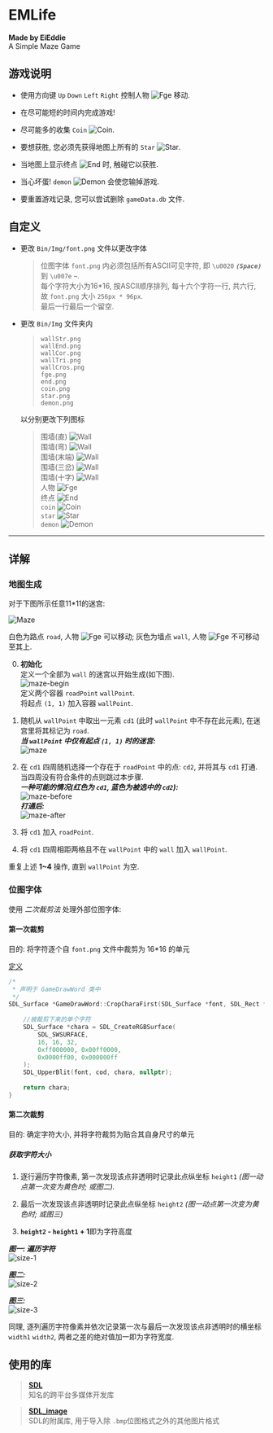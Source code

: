 # EMLife

**Made by EiEddie**  
A Simple Maze Game

## 游戏说明

- 使用方向键 `Up` `Down` `Left` `Right` 控制人物
  ![Fge](Bin/Img/fge.png)
  移动.

- 在尽可能短的时间内完成游戏!

- 尽可能多的收集 `Coin`
  ![Coin](Bin/Img/coin.png).

- 要想获胜, 您必须先获得地图上所有的 `Star`
  ![Star](Bin/Img/star.png).

- 当地图上显示终点
  ![End](Bin/Img/end.png)
  时, 触碰它以获胜.

- 当心坏蛋! `demon`
  ![Demon](Bin/Img/demon.png)
  会使您输掉游戏.

- 要重置游戏记录, 您可以尝试删除 `gameData.db` 文件.

## 自定义

- 更改 `Bin/Img/font.png` 文件以更改字体
  > 位图字体 `font.png` 内必须包括所有ASCII可见字符, 即 `\u0020` ***`(Space)`*** 到 `\u007e` ***`~`***.  
  每个字符大小为16*16, 按ASCII顺序排列, 每十六个字符一行, 共六行, 故 `font.png` 大小 `256px * 96px`.  
  最后一行最后一个留空.

- 更改 `Bin/Img` 文件夹内
  > `wallStr.png`  
  `wallEnd.png`  
  `wallCor.png`  
  `wallTri.png`  
  `wallCros.png`  
  `fge.png`  
  `end.png`  
  `coin.png`  
  `star.png`  
  `demon.png`

  以分别更改下列图标
  > 围墙(直) ![Wall](Bin/Img/wallStr.png)  
  围墙(弯) ![Wall](Bin/Img/wallCor.png)  
  围墙(末端) ![Wall](Bin/Img/wallEnd.png)  
  围墙(三岔) ![Wall](Bin/Img/wallTri.png)  
  围墙(十字) ![Wall](Bin/Img/wallCros.png)  
  人物 ![Fge](Bin/Img/fge.png)  
  终点 ![End](Bin/Img/end.png)  
  `coin` ![Coin](Bin/Img/coin.png)  
  `star` ![Star](Bin/Img/star.png)  
  `demon` ![Demon](Bin/Img/demon.png)

_________

## 详解

### 地图生成

对于下图所示任意11*11的迷宫:

![Maze](Legend/maze.png)

白色为路点 `road`, 人物
![Fge](Bin/Img/fge.png)
可以移动; 灰色为墙点 `wall`, 人物
![Fge](Bin/Img/fge.png)
不可移动至其上.

0. **初始化**  
   定义一个全部为 `wall` 的迷宫以开始生成(如下图).  
   ![maze-begin](Legend/maze-begin.png)  
   定义两个容器 `roadPoint` `wallPoint`.  
   将起点 `(1, 1)` 加入容器 `wallPoint`.


1. 随机从 `wallPoint` 中取出一元素 `cd1` (此时 `wallPoint` 中不存在此元素), 在迷宫里将其标记为 `road`.  
   ***当 `wallPoint` 中仅有起点 `(1, 1)` 时的迷宫:***  
   ![maze](Legend/maze-1.png)


2. 在 `cd1` 四周随机选择一个存在于 `roadPoint` 中的点: `cd2`, 并将其与 `cd1` 打通.  
   当四周没有符合条件的点则跳过本步骤.  
   ***一种可能的情况(红色为 `cd1`, 蓝色为被选中的 `cd2`):***  
   ![maze-before](Legend/maze-2-1.png)  
   ***打通后:***  
   ![maze-after](Legend/maze-2-2.png)


3. 将 `cd1` 加入 `roadPoint`.


4. 将 `cd1` 四周相距两格且不在 `wallPoint` 中的 `wall` 加入 `wallPoint`.

重复上述 **1~4** 操作, 直到 `wallPoint` 为空.

### 位图字体

使用 *二次裁剪法* 处理外部位图字体:

#### 第一次裁剪

目的: 将字符逐个自 `font.png` 文件中裁剪为 16*16 的单元

[定义](Src/Draw/gameDrawWord.cpp)

```c++
/*
 * 声明于 GameDrawWord 类中
 */
SDL_Surface *GameDrawWord::CropCharaFirst(SDL_Surface *font, SDL_Rect *cod) {
	
	//被裁剪下来的单个字符
	SDL_Surface *chara = SDL_CreateRGBSurface(
		SDL_SWSURFACE,
		16, 16, 32,
		0xff000000, 0x00ff0000,
		0x0000ff00, 0x000000ff
	);
	SDL_UpperBlit(font, cod, chara, nullptr);
	
	return chara;
}
```

#### 第二次裁剪

目的: 确定字符大小, 并将字符裁剪为贴合其自身尺寸的单元

##### 获取字符大小

1. 逐行遍历字符像素, 第一次发现该点非透明时记录此点纵坐标 `height1` *(图一动点第一次变为黄色时; 或图二).*

2. 最后一次发现该点非透明时记录此点纵坐标 `height2` *(图一动点第一次变为黄色时; 或图三)*

3. **`height2` - `height1` + 1**即为字符高度

***图一: 遍历字符***  
![size-1](Legend/getCharaSize.gif)

***图二:***  
![size-2](Legend/size-2.png)

***图三:***  
![size-3](Legend/size-3.png)

同理, 逐列遍历字符像素并依次记录第一次与最后一次发现该点非透明时的横坐标 `width1` `width2`, 两者之差的绝对值加一即为字符宽度.

## 使用的库

> **[SDL](https://www.libsdl.org)**  
知名的跨平台多媒体开发库

> **[SDL_image](https://www.libsdl.org/projects/SDL_image)**  
SDL的附属库, 用于导入除 `.bmp`位图格式之外的其他图片格式